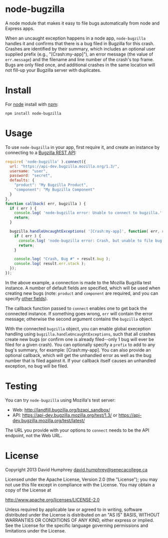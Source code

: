 # node-bugzilla

A node module that makes it easy to file bugs automatically from node and Express apps.

When an uncaught exception happens in a node app, `node-bugzilla` handles it and confirms that there is a bug filed in Bugzilla for this crash. Crashes are identified by their summary, which includes an optional user supplied prefix (e.g., "[Crash:my-app]"), an error message (the value of `err.message`) and the filename and line number of the crash's top frame. Bugs are only filed once, and additional crashes in the same location will not fill-up your Bugzilla server with duplicates.

# Install
For [node](http://nodejs.org) install with [npm](http://npmjs.org):

```
npm install node-bugzilla
```

# Usage

To use `node-bugzilla` in your app, first require it, and create an instance by connecting to a [Bugzilla REST API](https://wiki.mozilla.org/Bugzilla:REST_API):

```javascript
require( 'node-bugzilla' ).connect({
  url: "https://api-dev.bugzilla.mozilla.org/1.3/",
  username: "user",
  password: "secret",
  defaults: {
    "product": "My Bugzilla Product",
    "component": "My Bugzilla Component"
  }
},
function callback( err, bugzilla ) {
  if ( err ) {
    console.log( 'node-bugzilla error: Unable to connect to bugzilla.' );
    return;
  }

  bugzilla.handleUncaughtExceptions( '[Crash:my-app]', function( err, result ) {
    if ( err ) {
      console.log( 'node-bugzilla error: Crash, but unable to file bug in bugzilla.' );
      return;
    }

    console.log( "Crash, Bug #" + result.bug );
    console.log( result.err.stack );
  });
});
```

In the above example, a connection is made to the Mozilla Bugzilla test instance. A number of default fields are specified, which will be used when creating new bugs (note: `product` and `component` are required, and you can specify [other fields](https://wiki.mozilla.org/Bugzilla:REST_API:Objects#Bug)).

The callback function passed to `connect` enables one to get back the connected instance. If something goes wrong, `err` will contain the error message; otherwise the second argument contains the `bugzilla` object.

With the connected `bugzilla` object, you can enable global exeception handling using `bugzilla.handleUncaughtExceptions`, such that all crashes create new bugs (or confirm one is already filed--only 1 bug will ever be filed for a given crash). You can optionally specify a `prefix` to add to any bug's summary, for example: [Crash:my-app]. You can also provide an optional callback, which will get the unhandled error as well as the bug number that is filed against it. If your callback itself causes an unhandled exception, no bug will be filed.

# Testing

You can try `node-bugzilla` using Mozilla's test server:

* Web: http://landfill.bugzilla.org/bzapi_sandbox/
* API: https://api-dev.bugzilla.mozilla.org/test/1.3/ or https://api-dev.bugzilla.mozilla.org/test/latest/

The URL you provide with your options to `connect` needs to be the API endpoint, not the Web URL.

# License

Copyright 2013 David Humphrey david.humphrey@senecacollege.ca

Licensed under the Apache License, Version 2.0 (the "License"); you may not use this file except in compliance with the License. You may obtain a copy of the License at

http://www.apache.org/licenses/LICENSE-2.0

Unless required by applicable law or agreed to in writing, software distributed under the License is distributed on an "AS IS" BASIS, WITHOUT WARRANTIES OR CONDITIONS OF ANY KIND, either express or implied. See the License for the specific language governing permissions and limitations under the License.
